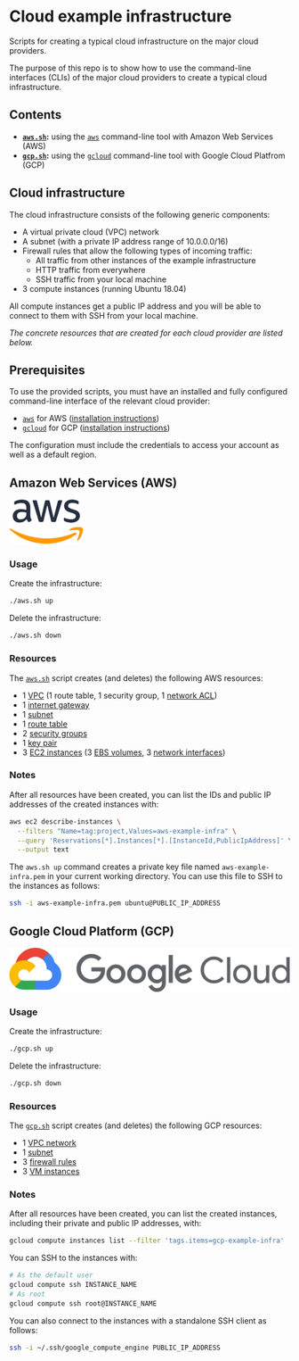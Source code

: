 # Cloud example infrastructure

Scripts for creating a typical cloud infrastructure on the major cloud providers.

The purpose of this repo is to show how to use the command-line interfaces (CLIs) of the major cloud providers to create a typical cloud infrastructure.

## Contents

- **[`aws.sh`](aws.sh):** using the [`aws`](https://aws.amazon.com/cli/) command-line tool with Amazon Web Services (AWS)
- **[`gcp.sh`](gcp.sh):** using the [`gcloud`](https://cloud.google.com/sdk/gcloud) command-line tool with Google Cloud Platfrom (GCP)

## Cloud infrastructure

The cloud infrastructure consists of the following generic components:

- A virtual private cloud (VPC) network
- A subnet (with a private IP address range of 10.0.0.0/16)
- Firewall rules that allow the following types of incoming traffic:
    - All traffic from other instances of the example infrastructure
    - HTTP traffic from everywhere
    - SSH traffic from your local machine
- 3 compute instances (running Ubuntu 18.04)

All compute instances get a public IP address and you will be able to connect to them with SSH from your local machine.

_The concrete resources that are created for each cloud provider are listed below._

## Prerequisites

To use the provided scripts, you must have an installed and fully configured command-line interface of the relevant cloud provider:

- [`aws`](https://aws.amazon.com/cli/) for AWS ([installation instructions](https://docs.aws.amazon.com/cli/latest/userguide/cli-chap-install.html))
- [`gcloud`](https://cloud.google.com/sdk/gcloud) for GCP ([installation instructions](https://cloud.google.com/sdk/gcloud#downloading_the_gcloud_command-line_tool))

The configuration must include the credentials to access your account as well as a default region.

## Amazon Web Services (AWS)

![AWS](assets/aws.png)

### Usage

Create the infrastructure:

```bash
./aws.sh up
```
Delete the infrastructure:

```bash
./aws.sh down
```
### Resources

The [`aws.sh`](aws.sh) script creates (and deletes) the following AWS resources:

- 1 [VPC](https://docs.aws.amazon.com/vpc/latest/userguide/what-is-amazon-vpc.html) (1 route table, 1 security group, 1 [network ACL](https://docs.aws.amazon.com/vpc/latest/userguide/vpc-network-acls.html))
- 1 [internet gateway](https://docs.aws.amazon.com/vpc/latest/userguide/VPC_Internet_Gateway.html)
- 1 [subnet](https://docs.aws.amazon.com/vpc/latest/userguide/VPC_Subnets.html)
- 1 [route table](https://docs.aws.amazon.com/vpc/latest/userguide/VPC_Route_Tables.html)
- 2 [security groups](https://docs.aws.amazon.com/vpc/latest/userguide/VPC_SecurityGroups.html)
- 1 [key pair](https://docs.aws.amazon.com/AWSEC2/latest/UserGuide/ec2-key-pairs.html)
- 3 [EC2 instances](https://docs.aws.amazon.com/AWSEC2/latest/UserGuide/concepts.html) (3 [EBS volumes](https://docs.aws.amazon.com/AWSEC2/latest/UserGuide/AmazonEBS.html), 3 [network interfaces](https://docs.aws.amazon.com/AWSEC2/latest/UserGuide/using-eni.html))

### Notes

After all resources have been created, you can list the IDs and public IP addresses of the created instances with:

```bash
aws ec2 describe-instances \
  --filters "Name=tag:project,Values=aws-example-infra" \
  --query 'Reservations[*].Instances[*].[InstanceId,PublicIpAddress]' \
  --output text
```

The `aws.sh up` command creates a private key file named `aws-example-infra.pem` in your current working directory. You can use this file to SSH to the instances as follows:

```bash
ssh -i aws-example-infra.pem ubuntu@PUBLIC_IP_ADDRESS
```

## Google Cloud Platform (GCP)

![GCP](assets/gcp.png)

### Usage

Create the infrastructure:

```bash
./gcp.sh up
```
Delete the infrastructure:

```bash
./gcp.sh down
```

### Resources

The [`gcp.sh`](gcp.sh) script creates (and deletes) the following GCP resources:

- 1 [VPC network](https://cloud.google.com/vpc/docs/vpc)
- 1 [subnet](https://cloud.google.com/vpc/docs/vpc#vpc_networks_and_subnets)
- 3 [firewall rules](https://cloud.google.com/vpc/docs/firewalls)
- 3 [VM instances](https://cloud.google.com/compute/docs/instances)

### Notes

After all resources have been created, you can list the created instances, including their private and public IP addresses, with:

```bash
gcloud compute instances list --filter 'tags.items=gcp-example-infra'
```

You can SSH to the instances with:

```bash
# As the default user
gcloud compute ssh INSTANCE_NAME
# As root
gcloud compute ssh root@INSTANCE_NAME
```

You can also connect to the instances with a standalone SSH client as follows:

```bash
ssh -i ~/.ssh/google_compute_engine PUBLIC_IP_ADDRESS
```
